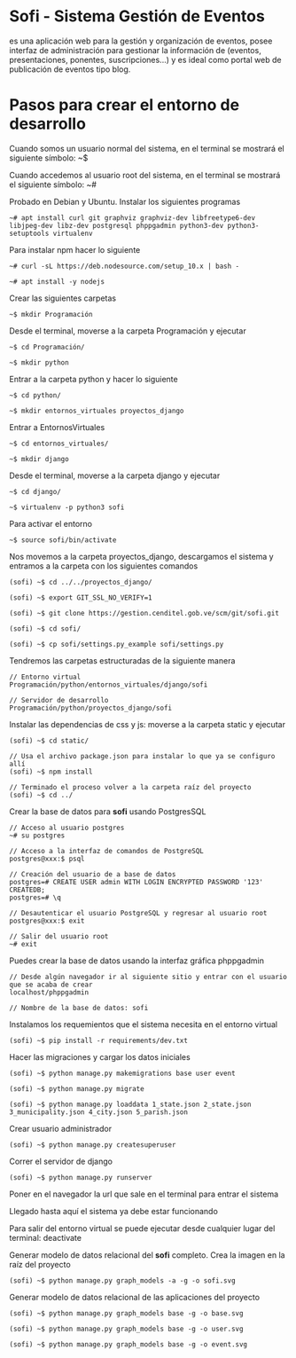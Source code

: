 # Sofi - Sistema Gestión de Eventos

es una aplicación web para la gestión y organización de eventos, posee interfaz de administración
para gestionar la información de (eventos, presentaciones, ponentes, suscripciones...) y es ideal
como portal web de publicación de eventos tipo blog.

# Pasos para crear el entorno de desarrollo

Cuando somos un usuario normal del sistema, en el terminal se mostrará el siguiente símbolo: ~$

Cuando accedemos al usuario root del sistema, en el terminal se mostrará el siguiente símbolo: ~#

Probado en Debian y Ubuntu. Instalar los siguientes programas

    ~# apt install curl git graphviz graphviz-dev libfreetype6-dev libjpeg-dev libz-dev postgresql phppgadmin python3-dev python3-setuptools virtualenv

Para instalar npm hacer lo siguiente

    ~# curl -sL https://deb.nodesource.com/setup_10.x | bash -

    ~# apt install -y nodejs

Crear las siguientes carpetas

    ~$ mkdir Programación

Desde el terminal, moverse a la carpeta Programación y ejecutar

    ~$ cd Programación/

    ~$ mkdir python

Entrar a la carpeta python y hacer lo siguiente

    ~$ cd python/

    ~$ mkdir entornos_virtuales proyectos_django

Entrar a EntornosVirtuales

    ~$ cd entornos_virtuales/

    ~$ mkdir django

Desde el terminal, moverse a la carpeta django y ejecutar

    ~$ cd django/

    ~$ virtualenv -p python3 sofi

Para activar el entorno

    ~$ source sofi/bin/activate

Nos movemos a la carpeta proyectos_django, descargamos el sistema y entramos a la carpeta con los siguientes comandos

    (sofi) ~$ cd ../../proyectos_django/

    (sofi) ~$ export GIT_SSL_NO_VERIFY=1

    (sofi) ~$ git clone https://gestion.cenditel.gob.ve/scm/git/sofi.git

    (sofi) ~$ cd sofi/

    (sofi) ~$ cp sofi/settings.py_example sofi/settings.py

Tendremos las carpetas estructuradas de la siguiente manera

    // Entorno virtual
    Programación/python/entornos_virtuales/django/sofi

    // Servidor de desarrollo
    Programación/python/proyectos_django/sofi

Instalar las dependencias de css y js: moverse a la carpeta static y ejecutar

    (sofi) ~$ cd static/

    // Usa el archivo package.json para instalar lo que ya se configuro allí
    (sofi) ~$ npm install

    // Terminado el proceso volver a la carpeta raíz del proyecto
    (sofi) ~$ cd ../

Crear la base de datos para __sofi__ usando PostgresSQL

    // Acceso al usuario postgres
    ~# su postgres

    // Acceso a la interfaz de comandos de PostgreSQL
    postgres@xxx:$ psql

    // Creación del usuario de a base de datos
    postgres=# CREATE USER admin WITH LOGIN ENCRYPTED PASSWORD '123' CREATEDB;
    postgres=# \q

    // Desautenticar el usuario PostgreSQL y regresar al usuario root
    postgres@xxx:$ exit

    // Salir del usuario root
    ~# exit

Puedes crear la base de datos usando la interfaz gráfica phppgadmin

    // Desde algún navegador ir al siguiente sitio y entrar con el usuario que se acaba de crear
    localhost/phppgadmin

    // Nombre de la base de datos: sofi

Instalamos los requemientos que el sistema necesita en el entorno virtual

    (sofi) ~$ pip install -r requirements/dev.txt

Hacer las migraciones y cargar los datos iniciales

    (sofi) ~$ python manage.py makemigrations base user event

    (sofi) ~$ python manage.py migrate

    (sofi) ~$ python manage.py loaddata 1_state.json 2_state.json 3_municipality.json 4_city.json 5_parish.json

Crear usuario administrador

    (sofi) ~$ python manage.py createsuperuser

Correr el servidor de django

    (sofi) ~$ python manage.py runserver

Poner en el navegador la url que sale en el terminal para entrar el sistema

Llegado hasta aquí el sistema ya debe estar funcionando

Para salir del entorno virtual se puede ejecutar desde cualquier lugar del terminal: deactivate

Generar modelo de datos relacional del __sofi__ completo. Crea la imagen en la raíz del proyecto

    (sofi) ~$ python manage.py graph_models -a -g -o sofi.svg

Generar modelo de datos relacional de las aplicaciones del proyecto

    (sofi) ~$ python manage.py graph_models base -g -o base.svg

    (sofi) ~$ python manage.py graph_models base -g -o user.svg

    (sofi) ~$ python manage.py graph_models base -g -o event.svg

